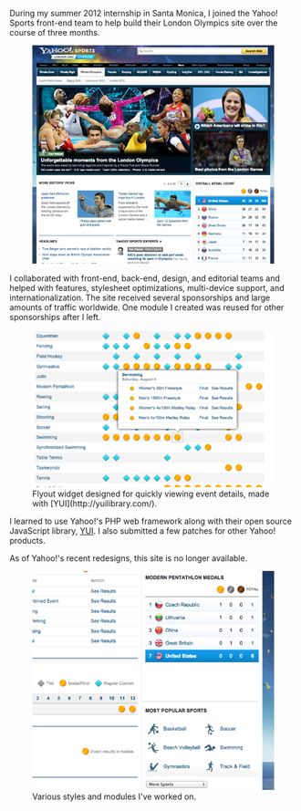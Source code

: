 During my summer 2012 internship in Santa Monica, I joined the Yahoo! Sports front-end team to help build their London Olympics site over the course of three months.

<figure>
    <a class="media-image" href="/images/yahoo-sports/1.png">
       <img src="/images/yahoo-sports/1.png" alt="Main London Olympics page" />
    </a>
</figure>

I collaborated with front-end, back-end, design, and editorial teams and helped with features, stylesheet optimizations, multi-device support, and internationalization. The site received several sponsorships and large amounts of traffic worldwide. One module I created was reused for other sponsorships after I left.

<figure class="media-image-right media-image-medium">
    <a class="media-image" href="/images/yahoo-sports/2.png">
       <img src="/images/yahoo-sports/2.png" alt="Flyout widget for viewing calendar details." />
    </a>
    <figcaption>
        Flyout widget designed for quickly viewing event details, made with [YUI](http://yuilibrary.com/).
    </figcaption>
</figure>

I learned to use Yahoo!'s PHP web framework along with their open source JavaScript library, [YUI](http://yuilibrary.com/). I also submitted a few patches for other Yahoo! products.

As of Yahoo!'s recent redesigns, this site is no longer available.

<figure class="media-image-medium">
    <a class="media-image" href="/images/yahoo-sports/3.png">
       <img src="/images/yahoo-sports/3.png" alt="Various styles and modules I've worked on." />
    </a>
    <figcaption>Various styles and modules I've worked on.</figcaption>
</figure>